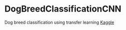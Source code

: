 # DogBreedClassificationCNN
Dog breed classification using transfer learning [Kaggle](https://www.kaggle.com/c/dog-breed-identification)
